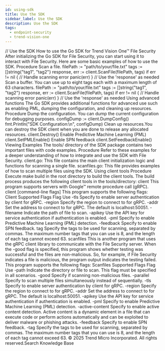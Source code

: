 ```yaml
---
id: using-sdk
title: Use the SDK
sidebar_label: Use the SDK
description: Use the SDK
tags:
  - endpoint-security
  - trend-vision-one
---
```


/*<![CDATA[*/ $('#title').html($('meta[name=map-description]').attr('content')); /*]]>*/ Use the SDK How to use the Go SDK for Trend Vision One™ File Security After initializing the Go SDK for File Security, you can start using it to interact with File Security. Here are some basic examples of how to use the SDK. Procedure Scan a file. filePath := "path/to/your/file.txt" tags := []string{"tag1", "tag2"} response, err := client.ScanFile(filePath, tags) if err != nil { // Handle scanning error panic(err) } // Use the 'response' as needed Scan a buffer. You can use up to eight tags each with a maximum length of 63 characters. filePath := "path/to/your/file.txt" tags := []string{"tag1", "tag2"} response, err := client.ScanFile(filePath, tags) if err != nil { // Handle scanning error panic(err) } // Use the 'response' as needed Using advanced functions The Go SDK provides additional functions for advanced use such as enabling PML, dumping the configuration, and cleaning up resources. Procedure Dump the configuration. You can dump the current configuration for debugging purposes. configDump := client.DumpConfig() fmt.Println("SDK Configuration:\n", configDump) Clean up resources.You can destroy the SDK client when you are done to release any allocated resources. client.Destroy() Enable Predictive Machine Learning (PML) client.SetPMLEnable() Enable SPN feedback client.SetFeedbackEnable() Viewing Examples The tools/ directory of the SDK package contains two important files with code examples. Procedure Refer to these examples for a deeper understanding of how to integrate and use the SDK with File Security. client.go: This file contains the main client initialization logic and functions for scanning a single file. scanfiles.go: This file provides examples of how to scan multiple files using the SDK. Using client tools Procedure Execute make build in the root directory to build the client tools. The build process produces the following client tools in the tools/directory: client This program supports servers with Google™ remote procedure call (gRPC). client [command-line flags] This program supports the following flags: Client Supported Flags Flag Use -tls Specify to enable server authentication by client for gRPC. -region <string> Specify the region to connect to for gRPC. -addr <string> Set the address to connect to for gRPC. The default is localhost:50051. -filename <string> Indicate the path of file to scan. -apikey <string> Use the API key for service authentication if authentication is enabled. -pml Specify to enable Predictive Machine Learning (PML) detection. -feedback Specify to enable SPN feedback. tag <string> Specify the tags to be used for scanning, separated by commas. The maximum number tags that you can use is 8, and the length of each tag cannot exceed 63. scanfiles This is another program that uses the gRPC client library to communicate with the File Security server. When the -good flag is specified, this program shows whether testing was successful and the files are non-malicious. So, for example, if File Security indicates a file is malicious, the program output indicates the testing failed. This program supports the following flags: Scanfiles Supported Flags Flag Use -path <string> Indicate the directory or file to scan. This flag must be specified in all scenarios. -good Specify if scanning non-malicious files. -parallel Specify to scan multiple files simultaneously instead of sequentially. -tls Specify to enable server authentication by client for gRPC. -region <string> Specify the region to connect to for gRPC. -addr <string> Set the address to connect to for gRPC. The default is localhost:50051. -apikey <string> Use the API key for service authentication if authentication is enabled. -pml Specify to enable Predictive Machine Learning (PML) detection. -active-content Specify to enable active content detection. Active content is a dynamic element in a file that can execute code or perform actions automatically and can be exploited to deliver malware or phishing attacks. -feedback Specify to enable SPN feedback. -tag <string> Specify the tags to be used for scanning, separated by commas. The maximum number tags that you can use is 8, and the length of each tag cannot exceed 63. © 2025 Trend Micro Incorporated. All rights reserved.Search Knowledge Base